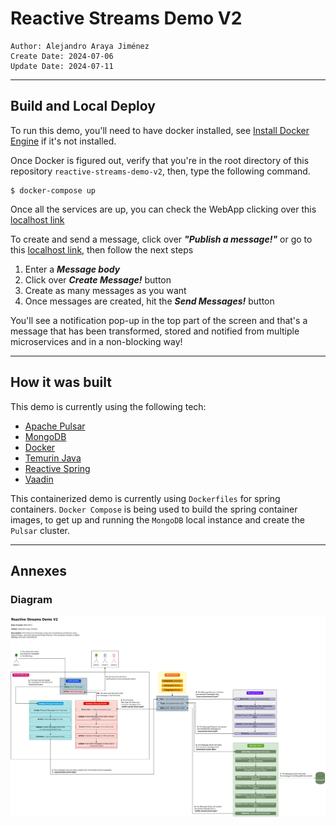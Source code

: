 # Reactive Streams Demo V2

    Author: Alejandro Araya Jiménez
    Create Date: 2024-07-06
    Update Date: 2024-07-11

---

## Build and Local Deploy

To run this demo, you'll need to have docker installed, see [Install Docker Engine](https://docs.docker.com/engine/install/) if it's not 
installed.

Once Docker is figured out, verify that you're in the root directory of this repository `reactive-streams-demo-v2`, then, type the 
following command.

```shell
$ docker-compose up
```

Once all the services are up, you can check the WebApp clicking over this [localhost link](http://localhost:8083/)

To create and send a message, click over ***"Publish a message!"*** or go to this 
[localhost link](http://localhost:8083/publish-event-view), then follow the next steps

1. Enter a ***Message body***
2. Click over ***Create Message!*** button
3. Create as many messages as you want
4. Once messages are created, hit the ***Send Messages!*** button

You'll see a notification pop-up in the top part of the screen and that's a message that has been transformed, stored and notified from 
multiple microservices and in a non-blocking way!

---

## How it was built

This demo is currently using the following tech: 
* [Apache Pulsar](https://pulsar.apache.org/)
* [MongoDB](https://www.mongodb.com/)
* [Docker](https://www.docker.com/get-started/)
* [Temurin Java](https://adoptium.net/temurin/releases/)
* [Reactive Spring](https://spring.io/reactive)
* [Vaadin](https://vaadin.com/)


This containerized demo is currently using `Dockerfiles` for spring containers.
`Docker Compose` is being used to build the spring container images,
to get up and running the `MongoDB` local instance and create the `Pulsar` cluster.

---

## Annexes

### Diagram

![](annexes/diagram/reactive-streams-demo-v2.svg "Demo Diagram")


